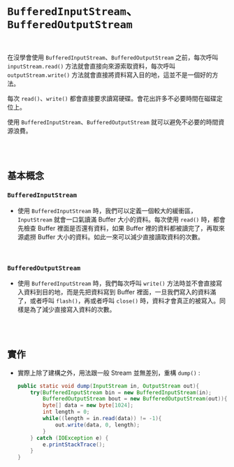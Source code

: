 # `BufferedInputStream`、`BufferedOutputStream`

<br>

在沒學會使用 `BufferedInputStream`、`BufferedOutputStream` 之前，每次呼叫 `inputStream.read()` 方法就會直接向來源索取資料，每次呼叫 `outputStream.write()` 方法就會直接將資料寫入目的地，這並不是一個好的方法。

每次 `read()`、`write()` 都會直接要求讀寫硬碟。會花出許多不必要時間在磁碟定位上。

使用 `BufferedInputStream`、`BufferedOutputStream` 就可以避免不必要的時間資源浪費。

<br>
<br>

## 基本概念

### `BufferedInputStream`

* 使用 `BufferedInputStream` 時，我們可以定義一個較大的緩衝區，`InputStream` 就會一口氣讀滿 Buffer 大小的資料。每次使用 `read()` 時，都會先檢查 Buffer 裡面是否還有資料，如果 Buffer 裡的資料都被讀完了，再取來源處撈 Buffer 大小的資料。如此一來可以減少直接讀取資料的次數。

<br>

### `BufferedOutputStream`

* 使用 `BufferedInputStream` 時，我們每次呼叫 `write()` 方法時並不會直接寫入資料到目的地，而是先把資料寫到 Buffer 裡面，一旦我們寫入的資料滿了，或者呼叫 `flash()`，再或者呼叫 `close()` 時，資料才會真正的被寫入。同樣是為了減少直接寫入資料的次數。

<br>
<br>

## 實作

* 實際上除了建構之外，用法跟一般 Stream 並無差別，重構 `dump()` :

    ```java
    public static void dump(InputStream in, OutputStream out){
        try(BufferedInputStream bin = new BufferedInputStream(in);
            BufferedOutputStream bout = new BufferedOutputStream(out)){
            byte[] data = new byte[1024];
            int length = 0;
            while((length = in.read(data)) != -1){
                out.write(data, 0, length);
            }
        } catch (IOException e) {
            e.printStackTrace();
        }
    }
    ```

